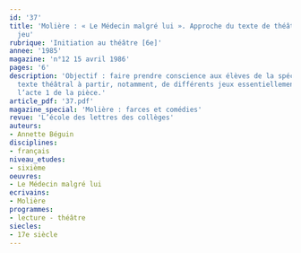 ```yaml
---
id: '37'
title: 'Molière : « Le Médecin malgré lui ». Approche du texte de théâtre par le
  jeu'
rubrique: 'Initiation au théâtre [6e]'
annee: '1985'
magazine: 'n°12 15 avril 1986'
pages: '6'
description: 'Objectif : faire prendre conscience aux élèves de la spécificité du
  texte théâtral à partir, notamment, de différents jeux essentiellement centrés sur
  l’acte 1 de la pièce.'
article_pdf: '37.pdf'
magazine_special: 'Molière : farces et comédies'
revue: 'L’école des lettres des collèges'
auteurs:
- Annette Béguin
disciplines:
- français
niveau_etudes:
- sixième
oeuvres:
- Le Médecin malgré lui
ecrivains:
- Molière
programmes:
- lecture - théâtre
siecles:
- 17e siècle
---
```

